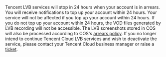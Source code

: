 ﻿Tencent LVB services will stop in 24 hours when your account is in arrears. You will receive notifications to top up your account within 24 hours. Your service will not be affected if you top up your account within 24 hours.
If you do not top up your account within 24 hours, the VOD files generated by LVB recording will not be accessible. The LVB screenshots stored in COS will also be processed according to COS's [arrears policy](https://cloud.tencent.com/document/product/436/10044).
If you no longer intend to continue Tencent Cloud LVB services and wish to deactivate the service, please contact your Tencent Cloud business manager or raise a [ticket](https://console.cloud.tencent.com/workorder/category).


